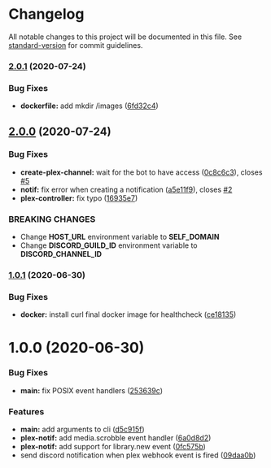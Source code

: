 # Changelog

All notable changes to this project will be documented in this file. See [standard-version](https://github.com/conventional-changelog/standard-version) for commit guidelines.

### [2.0.1](https://github.com/Arinono/plex-notifier/compare/2.0.0...2.0.1) (2020-07-24)


### Bug Fixes

* **dockerfile:** add mkdir /images ([6fd32c4](https://github.com/Arinono/plex-notifier/commit/6fd32c418bf46fbedfaa4bd1a0411488a93a98bb))

## [2.0.0](https://github.com/Arinono/plex-notifier/compare/1.0.1...2.0.0) (2020-07-24)


### Bug Fixes

* **create-plex-channel:** wait for the bot to have access ([0c8c6c3](https://github.com/Arinono/plex-notifier/commit/0c8c6c356f089c322ed511472938941042967054)), closes [#5](https://github.com/Arinono/plex-notifier/issues/5)
* **notif:** fix error when creating a notification ([a5e11f9](https://github.com/Arinono/plex-notifier/commit/a5e11f9698b46314342d1586b4e67c7b5c58725e)), closes [#2](https://github.com/Arinono/plex-notifier/issues/2)
* **plex-controller:** fix typo ([16935e7](https://github.com/Arinono/plex-notifier/commit/16935e75267b6f0ac82d538f6c69e4cfc82cbb4b))

### BREAKING CHANGES

* Change **HOST_URL** environment variable to **SELF_DOMAIN**
* Change **DISCORD_GUILD_ID** environment variable to **DISCORD_CHANNEL_ID**

### [1.0.1](https://github.com/Arinono/plex-notifier/compare/1.0.0...1.0.1) (2020-06-30)


### Bug Fixes

* **docker:** install curl final docker image for healthcheck ([ce18135](https://github.com/Arinono/plex-notifier/commit/ce18135f2dae4f3261c7f1cbc45fe596e3e0f8a8))

# 1.0.0 (2020-06-30)


### Bug Fixes

* **main:** fix POSIX event handlers ([253639c](https://github.com/Arinono/plex-notifier/commit/253639ce40522c2d8b7ddf77418b311b8864f08a))


### Features

* **main:** add arguments to cli ([d5c915f](https://github.com/Arinono/plex-notifier/commit/d5c915f02399df767f423b8524dad78c35edc0c1))
* **plex-notif:** add media.scrobble event handler ([6a0d8d2](https://github.com/Arinono/plex-notifier/commit/6a0d8d2695a01f0ca0693e531b65e2854fee561c))
* **plex-notif:** add support for library.new event ([0fc575b](https://github.com/Arinono/plex-notifier/commit/0fc575b39a706a45cff39266ede7b62cd5e2267d))
* send discord notification when plex webhook event is fired ([09daa0b](https://github.com/Arinono/plex-notifier/commit/09daa0b5e92236fc1d9fb8762b493434b2433ef2))
